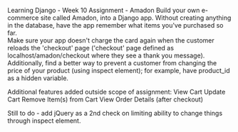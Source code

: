 Learning Django - Week 10 Assignment - Amadon
Build your own e-commerce site called Amadon, into a Django app.  Without creating anything in the database, have the app remember what items you've purchased so far.  
Make sure your app doesn't charge the card again when the customer reloads the 'checkout' page ('checkout' page defined as localhost/amadon/checkout where they see a thank you message).
Additionally, find a better way to prevent a customer from changing the price of your product (using inspect element); for example, have product_id as a hidden variable.

Additional features added outside scope of assignment:
View Cart
Update Cart
Remove Item(s) from Cart
View Order Details (after checkout)

Still to do - add jQuery as a 2nd check on limiting ability to change things through inspect element.